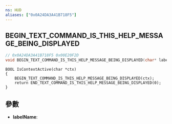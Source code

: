 ```yaml
---
ns: HUD
aliases: ["0x0A24DA3A41B718F5"]
---
```

## BEGIN_TEXT_COMMAND_IS_THIS_HELP_MESSAGE_BEING_DISPLAYED

```c
// 0x0A24DA3A41B718F5 0x00E20F2D
void BEGIN_TEXT_COMMAND_IS_THIS_HELP_MESSAGE_BEING_DISPLAYED(char* labelName);
```

```
BOOL IsContextActive(char *ctx)  
{  
	BEGIN_TEXT_COMMAND_IS_THIS_HELP_MESSAGE_BEING_DISPLAYED(ctx);  
	return END_TEXT_COMMAND_IS_THIS_HELP_MESSAGE_BEING_DISPLAYED(0);  
}  
```

## 參數
* **labelName**: 

